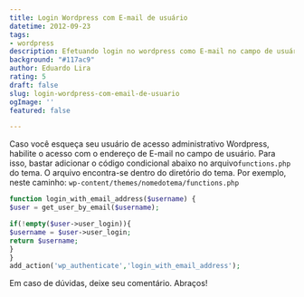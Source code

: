 ```yaml
---
title: Login Wordpress com E-mail de usuário
datetime: 2012-09-23
tags:
- wordpress
description: Efetuando login no wordpress como E-mail no campo de usuário
background: "#117ac9"
author: Eduardo Lira
rating: 5
draft: false
slug: login-wordpress-com-email-de-usuario
ogImage: ''
featured: false

---
```

Caso você esqueça seu usuário de acesso administrativo Wordpress, habilite o acesso com o endereço de E-mail no campo de usuário. Para isso, bastar adicionar o código condicional abaixo no arquivo`functions.php` do tema. O arquivo encontra-se dentro do diretório do tema. Por exemplo, neste caminho: `wp-content/themes/nomedotema/functions.php`

```php
function login_with_email_address($username) {
$user = get_user_by_email($username);

if(!empty($user->user_login)){
$username = $user->user_login;
return $username;
}
}
add_action('wp_authenticate','login_with_email_address');
```

Em caso de dúvidas, deixe seu comentário.
Abraços!